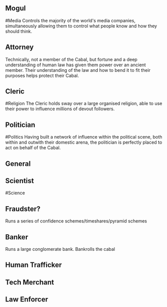 ## Mogul
#Media 
Controls the majority of the world's media companies, simultaneously allowing them to control what people know and how they should think.
## Attorney
Technically, not a member of the Cabal, but fortune and a deep understanding of human law has given them power over an ancient member. Their understanding of the law and how to bend it to fit their purposes helps protect their Cabal.
## Cleric
#Religion 
The Cleric holds sway over a large organised religion, able to use their power to influence millions of devout followers.
## Politician
#Politics 
Having built a network of influence within the political scene, both within and outwith their domestic arena, the politician is perfectly placed to act on behalf of the Cabal.
## General
## Scientist
#Science 
## Fraudster?
Runs a series of confidence schemes/timeshares/pyramid schemes
## Banker
Runs a large conglomerate bank. Bankrolls the cabal
## Human Trafficker
## Tech Merchant
## Law Enforcer